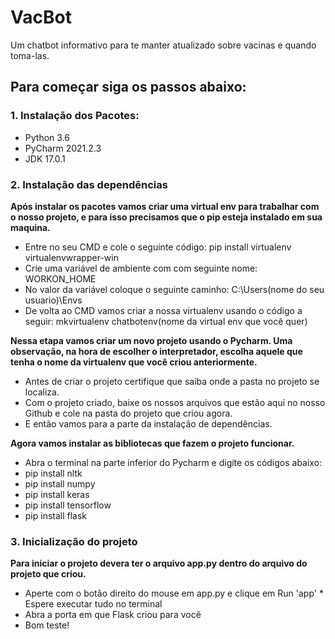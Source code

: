 # VacBot
Um chatbot informativo para te manter atualizado sobre vacinas e quando toma-las.

## Para começar siga os passos abaixo:

### 1. Instalação dos Pacotes:

* Python 3.6
* PyCharm 2021.2.3
* JDK 17.0.1

### 2. Instalação das dependências

**Após instalar os pacotes vamos criar uma virtual env para trabalhar com o nosso projeto, e para isso precisamos que o pip esteja instalado em sua maquina.**

* Entre no seu CMD e cole o seguinte código: pip install virtualenv virtualenvwrapper-win
* Crie uma variável de ambiente com com seguinte nome: WORKON_HOME
* No valor da variável coloque o seguinte caminho: C:\Users\(nome do seu usuario)\Envs
* De volta ao CMD vamos criar a nossa virtualenv usando o código a seguir: mkvirtualenv chatbotenv(nome da virtual env que você quer)

**Nessa etapa vamos criar um novo projeto usando o Pycharm. Uma observação, na hora de escolher o interpretador, escolha aquele que tenha o nome da virtualenv que você criou anteriormente.**

* Antes de criar o projeto certifique que saiba onde a pasta no projeto se localiza.
* Com o projeto criado, baixe os nossos arquivos que estão aqui no nosso Github e cole na pasta do projeto que criou agora.
* E então vamos para a parte da instalação de dependências.

**Agora vamos instalar as bibliotecas que fazem o projeto funcionar.**

* Abra o terminal na parte inferior do Pycharm e digite os códigos abaixo:
* pip install nltk
* pip install numpy
* pip install keras
* pip install tensorflow
* pip install flask

### 3. Inicialização do projeto

**Para iniciar o projeto devera ter o arquivo app.py dentro do arquivo do projeto que criou.**

* Aperte com o botão direito do mouse em app.py e clique em Run 'app' * Espere executar tudo no terminal
* Abra a porta em que Flask criou para você
* Bom teste!
